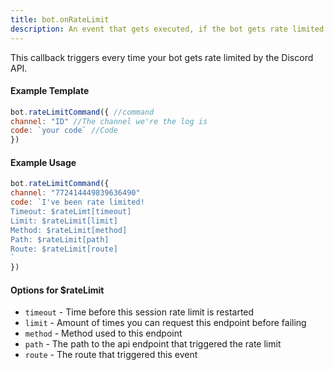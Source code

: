 ```yaml
---
title: bot.onRateLimit
description: An event that gets executed, if the bot gets rate limited by the Discord API. To let the bot listen to the event, add one bot.onRateLimit() callback inside your main file.
---
```


This callback triggers every time your bot gets rate limited by the Discord API.

#### Example Template

```javascript
bot.rateLimitCommand({ //command
channel: "ID" //The channel we're the log is
code: `your code` //Code
})

```

#### Example Usage

```javascript
bot.rateLimitCommand({ 
channel: "772414449839636490" 
code: `I've been rate limited!
Timeout: $rateLimt[timeout]
Limit: $rateLimit[limit]
Method: $rateLimit[method]
Path: $rateLimit[path]
Route: $rateLimit[route]
`
})

```

#### Options for $rateLimit

* `timeout` - Time before this session rate limit is restarted 
* `limit` - Amount of times you can request this endpoint before failing 
* `method` - Method used to this endpoint 
* `path` - The path to the api endpoint that triggered the rate limit 
* `route` - The route that triggered this event

